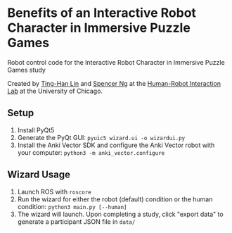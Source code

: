 # Benefits of an Interactive Robot Character in Immersive Puzzle Games

Robot control code for the Interactive Robot Character in Immersive Puzzle Games study

Created by [Ting-Han Lin](mailto:tinghan@uchicago.edu) and [Spencer Ng](mailto:spencerng@uchicago.edu) at the [Human-Robot Interaction Lab](https://hri.cs.uchicago.edu) at the University of Chicago.

## Setup

1. Install PyQt5
2. Generate the PyQt GUI: `pyuic5 wizard.ui -o wizardui.py`
3. Install the Anki Vector SDK and configure the Anki Vector robot with your computer: `python3 -m anki_vector.configure`

## Wizard Usage

1. Launch ROS with `roscore`
2. Run the wizard for either the robot (default) condition or the human condition: `python3 main.py [--human]`
3. The wizard will launch. Upon completing a study, click "export data" to generate a participant JSON file in `data/`
